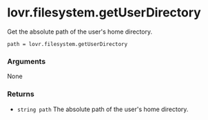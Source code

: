 <!--
category: reference
-->

lovr.filesystem.getUserDirectory
===

Get the absolute path of the user's home directory.

    path = lovr.filesystem.getUserDirectory

### Arguments

None

### Returns

- `string path` The absolute path of the user's home directory.

